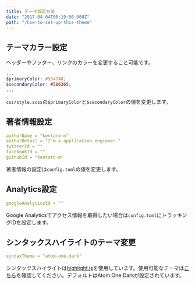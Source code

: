 ```yaml
---
title: テーマ設定方法
date: "2017-04-04T00:19:00.000Z"
path: "/how-to-set-up-this-theme"
---
```

## テーマカラー設定
ヘッダーやフッター、リンクのカラーを変更すること可能です。

```scss
...
$primaryColor: #9347A0;
$secondaryColor: #586365;
...
```
`css/style.scss`の`$primaryColor`と`$secondaryColor`の値を変更します。

## 著者情報設定
```yml
authorName = "kentaro-m"
authorDetail = "I'm a application engineer."
twitterId = ""
facebookId = ""
githubId = "kentaro-m"
```
著者情報の設定は`config.toml`の値を変更します。

## Analytics設定
```yml
googleAnalyticsId = ""
```
Google Analyticsでアクセス情報を取得したい場合は`config.toml`にトラッキングIDを設定します。

## シンタックスハイライトのテーマ変更
```yml
syntaxTheme = "atom-one-dark"
```
シンタックスハイライトは[highlight.js](https://highlightjs.org/)を使用しています。使用可能なテーマは[こちら](https://github.com/isagalaev/highlight.js/tree/master/src/styles)を確認してください。デフォルトはAtom One Darkが設定されています。
